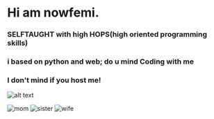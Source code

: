 # Hi am nowfemi.



### SELFTAUGHT with high HOPS(high oriented programming skills)



### i based on python and web; do u mind Coding with me



### I don't mind if you host me!






![alt text](https://dl.dropbox.com/s/am8z2qfr8vgacnk/IMG_20210116_174754_665.jpg?)



<img src="https://dl.dropbox.com/s/g8k485naerr6jya/00cb96e5c455439a9276f23fc97a1a41.jpg?" alt="mom">
 <img src="https://dl.dropbox.com/s/4odhb5jpe2yk17e/51b98ad9c50e4318840e2aab480a77b2.jpg?" alt="sister">
 <img src="https://dl.dropbox.com/s/ifqmgxj6icvcbc5/780296d66ff77ee5da6c9401d664a5f3.jpg?" alt="wife">
